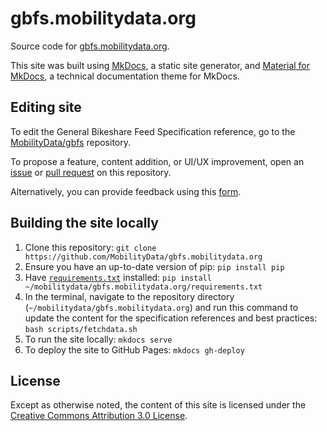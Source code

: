# gbfs.mobilitydata.org

Source code for [gbfs.mobilitydata.org](https://gbfs.mobilitydata.org/). 

This site was built using [MkDocs](https://www.mkdocs.org/), a static site generator, and [Material for MkDocs](https://squidfunk.github.io/mkdocs-material/), a technical documentation theme for MkDocs.

## Editing site

To edit the General Bikeshare Feed Specification reference, go to the [MobilityData/gbfs](https://github.com/MobilityData/gbfs/) repository.

To propose a feature, content addition, or UI/UX improvement, open an [issue](https://github.com/MobilityData/gbfs.mobilitydata.org/issues/new) or [pull request](https://github.com/MobilityData/gbfs.mobilitydata.org/pulls) on this repository. 

Alternatively, you can provide feedback using this [form](https://mobilitydata.typeform.com/to/BCiwESfg).

## Building the site locally

1. Clone this repository: `git clone https://github.com/MobilityData/gbfs.mobilitydata.org`
1. Ensure you have an up-to-date version of pip: `pip install pip`
1. Have [`requirements.txt`](requirements.txt) installed: `pip install ~/mobilitydata/gbfs.mobilitydata.org/requirements.txt`
1. In the terminal, navigate to the repository directory (`~/mobilitydata/gbfs.mobilitydata.org`) and run this command to update the content for the specification references and best practices: `bash scripts/fetchdata.sh`
1. To run the site locally: `mkdocs serve`
1. To deploy the site to GitHub Pages: `mkdocs gh-deploy`

## License

Except as otherwise noted, the content of this site is licensed under the [Creative Commons Attribution 3.0 License](https://creativecommons.org/licenses/by/3.0/).
